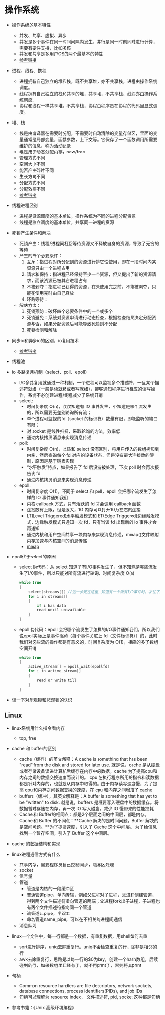 # 操作系统

* 操作系统的基本特性
  * 并发、共享、虚拟、异步
  * 并发是多个事件在同一时间间隔内发生，并行是同一时刻同时进行计算，需要有硬件支持，比如多核
  * 并发和共享是多用户OS的两个最基本的特性
  * [参考链接](https://blog.csdn.net/gh6267/article/details/77891736)

* 进程、线程、携程
  * 进程拥有自己独立的堆和栈，既不共享堆，亦不共享栈，进程由操作系统调度。
  * 线程拥有自己独立的栈和共享的堆，共享堆，不共享栈，线程亦由操作系统调度。
  * 协程和线程一样共享堆，不共享栈，协程由程序员在协程的代码里显式调度。

* 堆、栈
  * 栈是由编译器在需要时分配，不需要时自动清除的变量存储区，里面的变量通常是局部变量，函数参数，上下文等。它保存了一个函数调用所需要维护的信息，称为活动记录
  * 堆是用于动态分配内存，new/free
  * 管理方式不同
  * 空间大小不同
  * 能否产生碎片不同
  * 生长方向不同
  * 分配方式不同
  * 分配效率不同
  * [参考链接](https://blog.csdn.net/u012864854/article/details/79777991)

* 线程进程区别
  * 进程是资源调度的基本单位，操作系统为不同的进程分配资源
  * 线程是独立调度的基本单位，共享同一进程的资源

* 死锁产生条件和解决
  * 死锁产生：线程/进程间相互等待资源又不释放自身的资源，导致了无穷的等待
  * 产生的四个必要条件：
    1. 互斥：指进程对所分配到的资源进行排它性使用，即在一段时间内某资源只由一个进程占用
    2. 请求和保持：指进程已经保持至少一个资源，但又提出了新的资源请求，而该资源已被其它进程占有
    3. 不被剥夺：指进程已获得的资源，在未使用完之前，不能被剥夺，只能在使用完时由自己释放
    4. 环路等待：
  * 解决方法：
    1. 死锁预防：破坏四个必要条件中的一个或多个
    2. 死锁避免：系统对资源申请进行动态检查，根据检查结果决定分配资源与否，如果分配资源后可能导致死锁则不分配
    3. 死锁检测和解除

* 同步io和异步io的区别，io复用技术
  * [参考链接](https://www.cnblogs.com/aspirant/p/6877350.html?utm_source=itdadao&utm_medium=referral)

* 线程池

* io 多路复用机制（select、poll、epoll）
  * I/O多路复用就通过一种机制，一个进程可以监视多个描述符，一旦某个描述符就绪（一般是读就绪或者写就绪），能够通知程序进行相应的读写操作，系统不必创建进程/线程减少了系统开销
  * select:
    * 时间复杂度 O(n)，仅仅知道有 IO 事件发生，不知道是哪个流发生的，所以需要无差别轮询所有流；
    * 单个进程可监视的fd（socket 的标识符）数量有限，即能监听的端口有限；
    * 对 socket 是线性扫描，采取轮询的方法，效率低
    * 通过内核拷贝消息来实现消息传递
  * poll:
    * 时间复杂度 O(n)，本质和 select 没有区别，将用户传入的数组拷贝到内核，然后查询每个 fd 对应的设备状态，但是没有最大连接数的限制，原因是基于链表实现
    * “水平触发”特点，如果报告了 fd 后没有被处理，下次 poll 时会再次报告该 fd
    * 通过内核拷贝消息来实现消息传递
  * epoll:
    * 时间复杂度 O(1)，不同于 select 和 poll，epoll 会把哪个流发生了怎样的 IO 事件通知我们
    * 内核 callback 方式，只有活跃的 fd 才会调用 callback 函数
    * 连接数有上限，但是很大，1G 内存可以打开10万左右的连接
    * LT(Level Triggered)水平触发模式和 ET(Edge Triggered)边缘触发模式，边缘触发模式只通知一次 fd，只有当该 fd 出现新的 io 事件才会再通知
    * 通过内核和用户空间共享一块内存来实现消息传递，mmap()文件映射内存加速与内核空间的消息传递
    * [mmap](https://www.jianshu.com/p/c3afc0f02560)

* epoll优于select的原因
  * select 伪代码：从 select 知道了有I/O事件发生了，但不知道是哪些流发生了I/O事件，所以只能对所有流进行轮询，时间复杂度 O(n)
    ```c
    while true  
    {  
        select(streams[]) //这一步死在这里，知道有一个流有I/O事件时，才往下执行  
        for i in streams[]  
        {  
            if i has data  
            read until unavailable  
        }  
    }
    ```
  * epoll 伪代码：epoll 会把哪个流发生了怎样的I/O事件通知我们，所以我们说epoll实际上是事件驱动（每个事件关联上 fd（文件标识符））的，此时我们对这些流的操作都是有意义的，时间复杂度为 O(1)，相应的多了数组空间开销
    ```c
    while true  
    {  
        active_stream[] = epoll_wait(epollfd)  
        for i in active_stream[]  
        {  
            read or write till  
        }  
    }
    ```

* 谈一下对乐观锁和悲观锁的认识

## Linux

* linux系统用什么指令看内存
  * top, free

* cache 和 buffer的区别
  * cache（缓存）的英文解释：A cache is something that has been "read" from the disk and stored for later use.  就是说，cache 是从硬盘或者存储设备读进计算机后缓存在内存中的数据。cache 为了提高cpu和内存之间的数据交换速度而设计的。 cpu 在执行程序所用的指令和读数据都是针对内存的，也就是从内存中取得的。由于内存读写速度慢，为了提高 cpu 和内存之间数据交换的速度，在 cpu 和内存之间增加了 cache
  * buffers（缓冲），其英文解释是：A buffer is something that has yet to be "written" to disk. 就是说，buffers 是将要写入硬盘中的数据缓存。将数据暂时存储在内存，再一次 IO 写入磁盘，减少 IO 慢带来的性能损耗
  * Cache 和 Buffer的相同点：都是2个层面之间的中间层，都是内存。 Cache 和 Buffer 的不同点：**Cache 解决的是时间问题，Buffer 解决的是空间问题。**为了提高速度，引入了 Cache 这个中间层。 为了给信息找到一个暂存空间，引入了 Buffer 这个中间层。

* cache 的数据结构和实现

* linux进程通信方式有什么
  * 共享内存，需要程序员自己控制同步，临界区处理
  * socket
  * 信号量
  * 管道
    * 管道是内核的一段缓冲区
    * 普通管道pipe，单向传输，例如父进程对子进程，父进程创建管道，得到两个文件描述符指向管道的两端；父进程fork出子进程，子进程也有两个文件描述符指向同一个管道
    * 流管道s_pipe，半双工
    * 命名管道name_pipe，可以在不相关的进程间通信
  * 消息队列
* linux一个文件中，每一行都是一个数据，有重复数据，用shell如何去重
  * sort进行排序，uniq去除重复行。uniq不会检查重复的行，除非是相邻的行
  * awk去除重复行，思路是以每一行的$0为key，创建一个hash数组，后续碰到的行，如果数组里已经有了，就不再print了，否则将其print

* 句柄
  * Common resource handlers are file descriptors, network sockets, database connections, process identifiers(PIDs), and job IDs
  * 句柄可以理解为 resource index， 文件描述符, pid, socket 这种都是句柄

* 参考书籍：《Unix 高级环境编程》